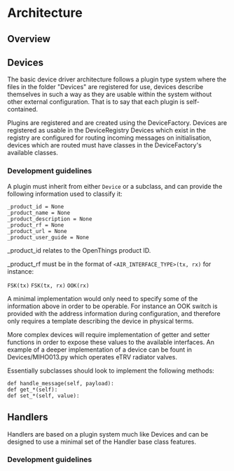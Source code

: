 # Architecture

## Overview

## Devices

The basic device driver architecture follows a plugin type system where the files in the folder
"Devices" are registered for use, devices describe themselves in such a way as they
are usable within the system without other external configuration. That is to say that
each plugin is self-contained.

Plugins are registered and are created using the DeviceFactory. Devices are registered as
usable in the DeviceRegistry Devices which exist in the registry are configured for routing
incoming messages on initialisation, devices which are routed must have classes in the
DeviceFactory's available classes.

### Development guidelines

A plugin must inherit from either ```Device``` or a subclass, and can provide the following information
used to classify it:

```
_product_id = None
_product_name = None
_product_description = None
_product_rf = None
_product_url = None
_product_user_guide = None
```

_product_id relates to the OpenThings product ID.

_product_rf must be in the format of ```<AIR_INTERFACE_TYPE>(tx, rx)``` for instance:

```FSK(tx)```
```FSK(tx, rx)```
```OOK(rx)```

A minimal implementation would only need to specify some of the information above in order
to be operable. For instance an OOK switch is provided with the address information during
configuration, and therefore only requires a template describing the device in physical terms.

More complex devices will require implementation of getter and setter functions in order to
expose these values to the available interfaces. An example of a deeper implementation of a
device can be fount in Devices/MIHO013.py which operates eTRV radiator valves.

Essentially subclasses should look to implement the following methods:
```
def handle_message(self, payload):
def get_*(self):
def set_*(self, value):
```


## Handlers

Handlers are based on a plugin system much like Devices and can be designed to use a minimal
set of the Handler base class features.

### Development guidelines
